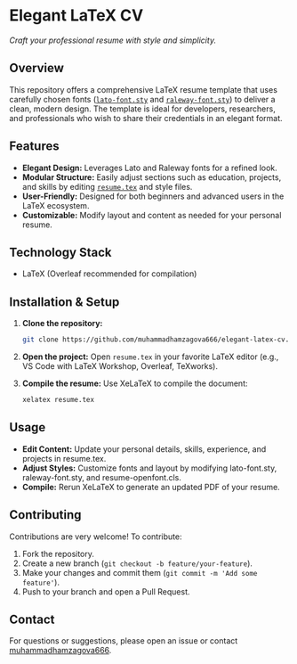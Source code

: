 # Elegant LaTeX CV
*Craft your professional resume with style and simplicity.*

## Overview
This repository offers a comprehensive LaTeX resume template that uses carefully chosen fonts ([`lato-font.sty`](lato-font.sty) and [`raleway-font.sty`](raleway-font.sty)) to deliver a clean, modern design. The template is ideal for developers, researchers, and professionals who wish to share their credentials in an elegant format.

## Features
- **Elegant Design:** Leverages Lato and Raleway fonts for a refined look.
- **Modular Structure:** Easily adjust sections such as education, projects, and skills by editing [`resume.tex`](resume.tex) and style files.
- **User-Friendly:** Designed for both beginners and advanced users in the LaTeX ecosystem.
- **Customizable:** Modify layout and content as needed for your personal resume.

## Technology Stack
- LaTeX (Overleaf recommended for compilation)

## Installation & Setup
1. **Clone the repository:**
   ```sh
   git clone https://github.com/muhammadhamzagova666/elegant-latex-cv.git
   ```
2. **Open the project:**
   Open `resume.tex` in your favorite LaTeX editor (e.g., VS Code with LaTeX Workshop, Overleaf, TeXworks).

3. **Compile the resume:**
   Use XeLaTeX to compile the document:
   ```sh
   xelatex resume.tex
   ```

## Usage
- **Edit Content:** Update your personal details, skills, experience, and projects in resume.tex.
- **Adjust Styles:** Customize fonts and layout by modifying lato-font.sty, raleway-font.sty, and resume-openfont.cls.
- **Compile:** Rerun XeLaTeX to generate an updated PDF of your resume.

## Contributing
Contributions are very welcome! To contribute:
1. Fork the repository.
2. Create a new branch (`git checkout -b feature/your-feature`).
3. Make your changes and commit them (`git commit -m 'Add some feature'`).
4. Push to your branch and open a Pull Request.

## Contact
For questions or suggestions, please open an issue or contact [muhammadhamzagova666](https://github.com/muhammadhamzagova666).
